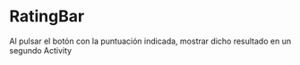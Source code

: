 # RatingBar

Al pulsar el botón con la puntuación indicada, mostrar dicho resultado en un segundo Activity

